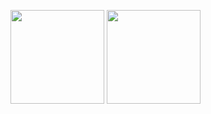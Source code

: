 <p align="left">
  <img height="150" src="https://github-readme-stats.vercel.app/api?username=Jikky1618&theme=github_dark&show_icons=ture" />
  <img height="150" src="https://github-readme-stats.vercel.app/api/top-langs/?username=Jikky1618&layout=compact&show_icons=true&theme=github_dark" />
</p>
